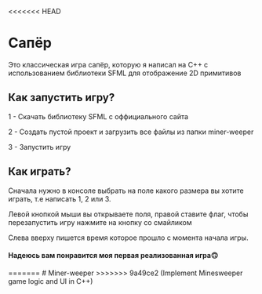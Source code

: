 <<<<<<< HEAD
<h1>Сапёр</h1>
<p>Это классическая игра сапёр, которую я написал на С++ с использованием библиотеки SFML для отображение 2D примитивов</p>
<h2>Как запустить игру?</h2>
<p>1 - Скачать библиотеку SFML с оффициального сайта</p>
<p>2 - Создать пустой проект и загрузить все файлы из папки miner-weeper</p>
<p>3 - Запустить игру</p>
<h2>Как играть?</h2>
<p>Сначала нужно в консоле выбрать на поле какого размера вы хотите играть, т.е написать 1, 2 или 3.</p>
<p>Левой кнопкой мыши вы открываете поля, правой ставите флаг, чтобы перезапустить игру нажмите на кнопку со смайликом</p>
<p>Слева вверху пишется время которое прошло с момента начала игры.</p>
<h4>Надеюсь вам понравится моя первая реализованная игра🙃</h4>
=======
# Miner-weeper
>>>>>>> 9a49ce2 (Implement Minesweeper game logic and UI in C++)
